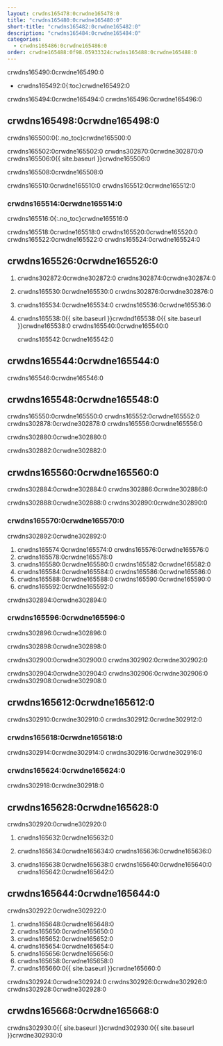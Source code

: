 ```yaml
---
layout: crwdns165478:0crwdne165478:0
title: "crwdns165480:0crwdne165480:0"
short-title: "crwdns165482:0crwdne165482:0"
description: "crwdns165484:0crwdne165484:0"
categories:
  - crwdns165486:0crwdne165486:0
order: crwdne165488:0f98.05933324crwdns165488:0crwdne165488:0
---
```


crwdns165490:0crwdne165490:0

* crwdns165492:0{:toc}crwdne165492:0

crwdns165494:0crwdne165494:0 crwdns165496:0crwdne165496:0

## crwdns165498:0crwdne165498:0

crwdns165500:0{:.no_toc}crwdne165500:0

crwdns165502:0crwdne165502:0 crwdns302870:0crwdne302870:0 crwdns165506:0{{ site.baseurl }}crwdne165506:0

crwdns165508:0crwdne165508:0

crwdns165510:0crwdne165510:0 crwdns165512:0crwdne165512:0

### crwdns165514:0crwdne165514:0

crwdns165516:0{:.no_toc}crwdne165516:0

crwdns165518:0crwdne165518:0 crwdns165520:0crwdne165520:0 crwdns165522:0crwdne165522:0 crwdns165524:0crwdne165524:0

## crwdns165526:0crwdne165526:0

1. crwdns302872:0crwdne302872:0 crwdns302874:0crwdne302874:0

2. crwdns165530:0crwdne165530:0 crwdns302876:0crwdne302876:0

3. crwdns165534:0crwdne165534:0 crwdns165536:0crwdne165536:0

4. crwdns165538:0{{ site.baseurl }}crwdnd165538:0{{ site.baseurl }}crwdne165538:0 crwdns165540:0crwdne165540:0

    crwdns165542:0crwdne165542:0
    

## crwdns165544:0crwdne165544:0

crwdns165546:0crwdne165546:0

## crwdns165548:0crwdne165548:0

crwdns165550:0crwdne165550:0 crwdns165552:0crwdne165552:0 crwdns302878:0crwdne302878:0 crwdns165556:0crwdne165556:0

crwdns302880:0crwdne302880:0

crwdns302882:0crwdne302882:0

## crwdns165560:0crwdne165560:0

crwdns302884:0crwdne302884:0 crwdns302886:0crwdne302886:0

crwdns302888:0crwdne302888:0 crwdns302890:0crwdne302890:0

### crwdns165570:0crwdne165570:0

crwdns302892:0crwdne302892:0

1. crwdns165574:0crwdne165574:0 crwdns165576:0crwdne165576:0
2. crwdns165578:0crwdne165578:0
3. crwdns165580:0crwdne165580:0 crwdns165582:0crwdne165582:0
4. crwdns165584:0crwdne165584:0 crwdns165586:0crwdne165586:0
5. crwdns165588:0crwdne165588:0 crwdns165590:0crwdne165590:0
6. crwdns165592:0crwdne165592:0

crwdns302894:0crwdne302894:0

### crwdns165596:0crwdne165596:0

crwdns302896:0crwdne302896:0

crwdns302898:0crwdne302898:0

crwdns302900:0crwdne302900:0 crwdns302902:0crwdne302902:0

crwdns302904:0crwdne302904:0 crwdns302906:0crwdne302906:0 crwdns302908:0crwdne302908:0

## crwdns165612:0crwdne165612:0

crwdns302910:0crwdne302910:0 crwdns302912:0crwdne302912:0

### crwdns165618:0crwdne165618:0

crwdns302914:0crwdne302914:0 crwdns302916:0crwdne302916:0

### crwdns165624:0crwdne165624:0

crwdns302918:0crwdne302918:0

## crwdns165628:0crwdne165628:0

crwdns302920:0crwdne302920:0

1. crwdns165632:0crwdne165632:0

2. crwdns165634:0crwdne165634:0 crwdns165636:0crwdne165636:0

3. crwdns165638:0crwdne165638:0 crwdns165640:0crwdne165640:0 crwdns165642:0crwdne165642:0

## crwdns165644:0crwdne165644:0

crwdns302922:0crwdne302922:0

1. crwdns165648:0crwdne165648:0
2. crwdns165650:0crwdne165650:0
3. crwdns165652:0crwdne165652:0
4. crwdns165654:0crwdne165654:0
5. crwdns165656:0crwdne165656:0
6. crwdns165658:0crwdne165658:0
7. crwdns165660:0{{ site.baseurl }}crwdne165660:0

crwdns302924:0crwdne302924:0 crwdns302926:0crwdne302926:0 crwdns302928:0crwdne302928:0

## crwdns165668:0crwdne165668:0

crwdns302930:0{{ site.baseurl }}crwdnd302930:0{{ site.baseurl }}crwdne302930:0